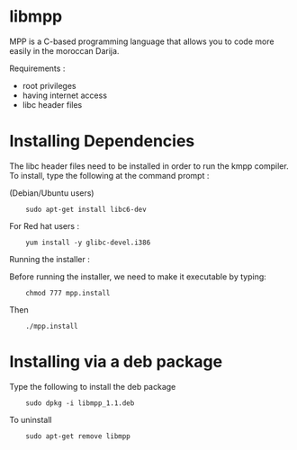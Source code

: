 libmpp
======

MPP is a C-based programming language that allows you to code more easily in the moroccan Darija.

Requirements :
- root privileges
- having internet access
- libc header files


Installing Dependencies
======

The libc header files need to be installed in order to run the kmpp compiler. To install, type the following at the command prompt :

(Debian/Ubuntu users)

        sudo apt-get install libc6-dev

For Red hat users :

        yum install -y glibc-devel.i386

Running the installer :

Before running the installer, we need to make it executable by typing:

        chmod 777 mpp.install

Then

        ./mpp.install

Installing via a deb package
======


Type the following to install the deb package

        sudo dpkg -i libmpp_1.1.deb 

To uninstall

        sudo apt-get remove libmpp
